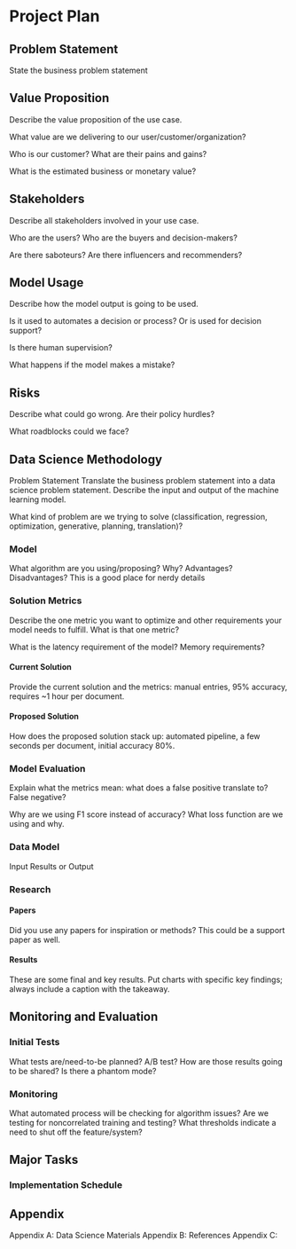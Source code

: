 # Project Plan

<!--TOC max2-->


## Problem Statement
State the business problem statement 

## Value Proposition
Describe the value proposition of the use case.

What value are we delivering to our user/customer/organization?

Who is our customer? What are their pains and gains?

What is the estimated business or monetary value?

## Stakeholders
Describe all stakeholders involved in your use case.

Who are the users? Who are the buyers and decision-makers? 

Are there saboteurs? Are there influencers and recommenders?

## Model Usage
Describe how the model output is going to be used.

Is it used to automates a decision or process? Or is used for decision support?

Is there human supervision?

What happens if the model makes a mistake?

## Risks
Describe what could go wrong. Are their policy hurdles?

What roadblocks could we face? 

## Data Science Methodology
Problem Statement
Translate the business problem statement into a data science problem statement. Describe the input and output of the machine learning model.

What kind of problem are we trying to solve (classification, regression, optimization, generative, planning, translation)?

### Model
What algorithm are you using/proposing? Why? Advantages? Disadvantages? This is a good place for nerdy details

### Solution Metrics
Describe the one metric you want to optimize and other requirements your model needs to fulfill. What is that one metric?

What is the latency requirement of the model? Memory requirements?

#### Current Solution
Provide the current solution and the metrics: manual entries, 95% accuracy, requires ~1 hour per document.

#### Proposed Solution
How does the proposed solution stack up: automated pipeline, a few seconds per document, initial accuracy 80%.

### Model Evaluation
Explain what the metrics mean: what does a false positive translate to? False negative?

Why are we using F1 score instead of accuracy? What loss function are we using and why.

### Data Model
Input
Results or Output

### Research
#### Papers
Did you use any papers for inspiration or methods? This could be a support paper as well. 

#### Results
These are some final and key results. Put charts with specific key findings; always include a caption with the takeaway.


## Monitoring and Evaluation
### Initial Tests
What tests are/need-to-be planned? A/B test? How are those results going to be shared? Is there a phantom mode?

### Monitoring
What automated process will be checking for algorithm issues? Are we testing for noncorrelated training and testing? What thresholds indicate a need to shut off the feature/system?

## Major Tasks

### Implementation Schedule

## Appendix
Appendix A: Data Science Materials
Appendix B: References
Appendix C: 

